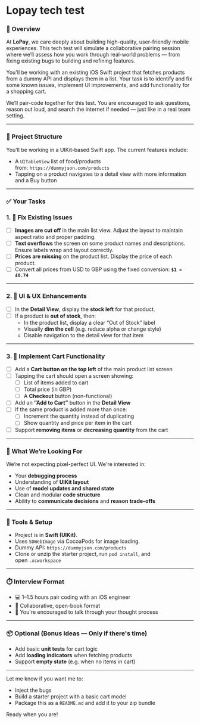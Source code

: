 # Lopay tech test

### 👋 Overview

At **LoPay**, we care deeply about building high-quality, user-friendly mobile experiences. This tech test will simulate a collaborative pairing session where we’ll assess how you work through real-world problems — from fixing existing bugs to building and refining features.

You'll be working with an existing iOS Swift project that fetches products from a dummy API and displays them in a list. Your task is to identify and fix some known issues, implement UI improvements, and add functionality for a shopping cart.

We’ll pair-code together for this test. You are encouraged to ask questions, reason out loud, and search the internet if needed — just like in a real team setting.

---

### 🧱 Project Structure

You’ll be working in a UIKit-based Swift app. The current features include:

- A `UITableView` list of food/products from: `https://dummyjson.com/products`
- Tapping on a product navigates to a detail view with more information and a Buy button

---

### ✅ Your Tasks

### 1. 🐛 **Fix Existing Issues**

- [ ]  **Images are cut off** in the main list view. Adjust the layout to maintain aspect ratio and proper padding.
- [ ]  **Text overflows** the screen on some product names and descriptions. Ensure labels wrap and layout correctly.
- [ ]  **Prices are missing** on the product list. Display the price of each product.
- [ ]  Convert all prices from USD to GBP using the fixed conversion: **`$1 = £0.74`**

---

### 2. 📱 **UI & UX Enhancements**

- [ ]  In the **Detail View**, display the **stock left** for that product.
- [ ]  If a product is **out of stock**, then:
    - In the product list, display a clear “Out of Stock” label
    - Visually **dim the cell** (e.g. reduce alpha or change style)
    - Disable navigation to the detail view for that item

---

### 3. 🛒 **Implement Cart Functionality**

- [ ]  Add a **Cart button on the top left** of the main product list screen
- [ ]  Tapping the cart should open a screen showing:
    - [ ]  List of items added to cart
    - [ ]  Total price (in GBP)
    - [ ]  A **Checkout** button (non-functional)
- [ ]  Add an **“Add to Cart”** button in the **Detail View**
- [ ]  If the same product is added more than once:
    - [ ]  Increment the quantity instead of duplicating
    - [ ]  Show quantity and price per item in the cart
- [ ]  Support **removing items** or **decreasing quantity** from the cart

---

### 🧪 What We’re Looking For

We’re not expecting pixel-perfect UI. We're interested in:

- Your **debugging process**
- Understanding of **UIKit layout**
- Use of **model updates and shared state**
- Clean and modular **code structure**
- Ability to **communicate decisions** and **reason trade-offs**

---

### 🔧 Tools & Setup

- Project is in **Swift (UIKit)**.
- Uses `SDWebImage` via CocoaPods for image loading.
- Dummy API: `https://dummyjson.com/products`
- Clone or unzip the starter project, run `pod install`, and open `.xcworkspace`

---

### ⏱️ Interview Format

- 💻 1–1.5 hours pair coding with an iOS engineer
- 🤝 Collaborative, open-book format
- 🧠 You're encouraged to talk through your thought process

---

### 📦 Optional (Bonus Ideas — Only if there's time)

- Add basic **unit tests** for cart logic
- Add **loading indicators** when fetching products
- Support **empty state** (e.g. when no items in cart)

---

Let me know if you want me to:

- Inject the bugs
- Build a starter project with a basic cart model
- Package this as a `README.md` and add it to your zip bundle

Ready when you are!
